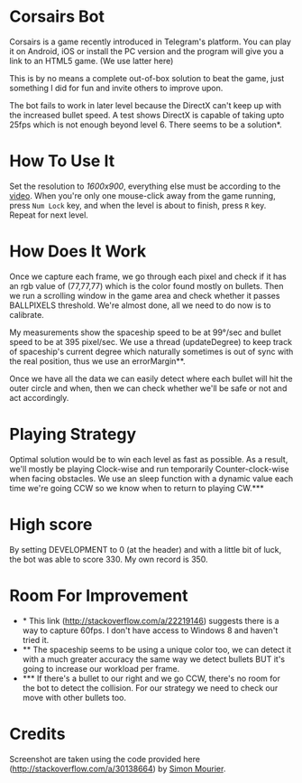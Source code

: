 # Corsairs Bot

Corsairs is a game recently introduced in Telegram's platform. You can play it on Android, iOS or install the PC version and the program will give you a link to an HTML5 game. (We use latter here)

This is by no means a complete out-of-box solution to beat the game, just something I did for fun and invite others to improve upon.

The bot fails to work in later level because the DirectX can't keep up with the increased bullet speed. A test shows DirectX is capable of taking upto 25fps which is not enough beyond level 6. There seems to be a solution*. 

# How To Use It

Set the resolution to *1600x900*, everything else must be according to the [video](https://github.com/xphoniex/Corsairs-Bot/raw/master/v1%20-%20watch%20this.mp4).
When you're only one mouse-click away from the game running, press `Num Lock` key, and when the level is about to finish, press `R` key. Repeat for next level.

# How Does It Work

Once we capture each frame, we go through each pixel and check if it has an rgb value of (77,77,77) which is the color found mostly on bullets.
Then we run a scrolling window in the game area and check whether it passes BALLPIXELS threshold. We're almost done, all we need to do now is to calibrate.

My measurements show the spaceship speed to be at 99°/sec and bullet speed to be at 395 pixel/sec.
We use a thread (updateDegree) to keep track of spaceship's current degree which naturally sometimes is out of sync with the real position, thus we use an errorMargin**.

Once we have all the data we can easily detect where each bullet will hit the outer circle and when, then we can check whether we'll be safe or not and act accordingly.

# Playing Strategy

Optimal solution would be to win each level as fast as possible. As a result, we'll mostly be playing Clock-wise and run temporarily Counter-clock-wise when facing obstacles. We use an sleep function with a dynamic value each time we're going CCW so we know when to return to playing CW.***

# High score

By setting DEVELOPMENT to 0 (at the header) and with a little bit of luck, the bot was able to score 330. My own record is 350. 

# Room For Improvement

* \* This link (http://stackoverflow.com/a/22219146) suggests there is a way to capture 60fps. I don't have access to Windows 8 and haven't tried it.
* \*\* The spaceship seems to be using a unique color too, we can detect it with a much greater accuracy the same way we detect bullets BUT it's going to increase our workload per frame.
* \*\*\* If there's a bullet to our right and we go CCW, there's no room for the bot to detect the collision. For our strategy we need to check our move with other bullets too.

# Credits

Screenshot are taken using the code provided here (http://stackoverflow.com/a/30138664) by [Simon Mourier](https://github.com/smourier).


